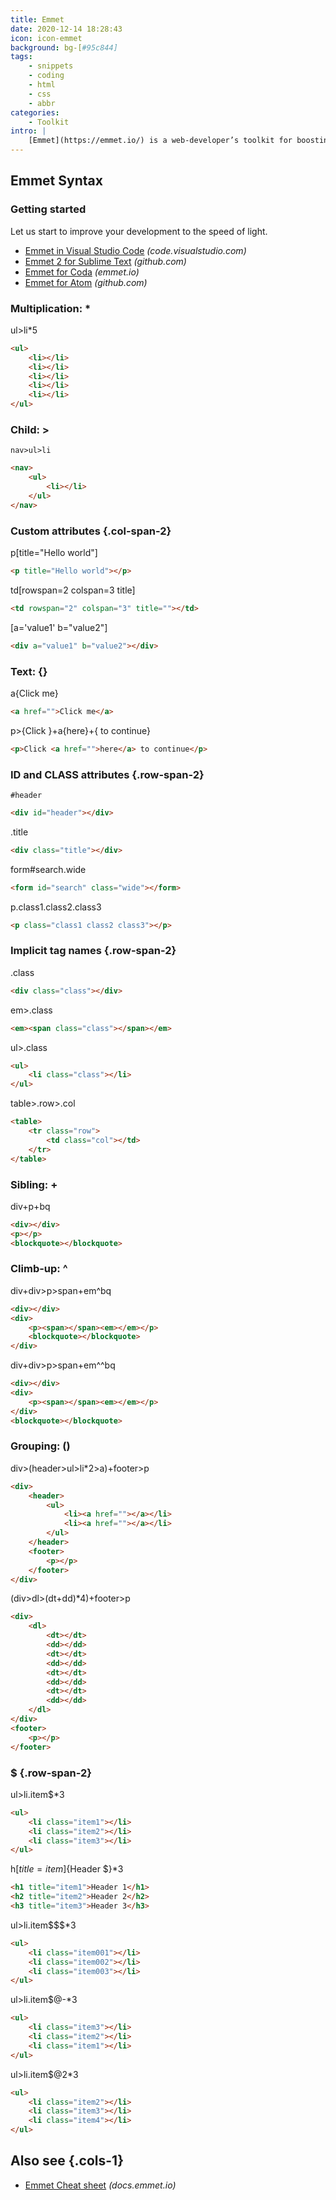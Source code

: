 ```yaml
---
title: Emmet
date: 2020-12-14 18:28:43
icon: icon-emmet
background: bg-[#95c844]
tags:
    - snippets
    - coding
    - html
    - css
    - abbr
categories:
    - Toolkit
intro: |
    [Emmet](https://emmet.io/) is a web-developer’s toolkit for boosting HTML & CSS code writing, which allows you to write large HTML code blocks at speed of light using well-known CSS selectors.
---
```



Emmet Syntax
---------------


### Getting started

Let us start to improve your development to the speed of light.

- [Emmet in Visual Studio Code](https://code.visualstudio.com/docs/editor/emmet) _(code.visualstudio.com)_
- [Emmet 2 for Sublime Text](https://github.com/emmetio/sublime-text-plugin) _(github.com)_
- [Emmet for Coda](https://emmet.io/download/coda/) _(emmet.io)_
- [Emmet for Atom](https://github.com/emmetio/emmet-atom#readme) _(github.com)_


### Multiplication: *

ul>li*5

```html
<ul>
    <li></li>
    <li></li>
    <li></li>
    <li></li>
    <li></li>
</ul>
```



### Child: >
`nav>ul>li`

```html
<nav>
    <ul>
        <li></li>
    </ul>
</nav>
```


### Custom attributes {.col-span-2}

p[title="Hello world"]

```html
<p title="Hello world"></p>
```

td[rowspan=2 colspan=3 title]

```html
<td rowspan="2" colspan="3" title=""></td>
```

[a='value1' b="value2"]

```html
<div a="value1" b="value2"></div>
```





### Text: {}

a{Click me}

```html
<a href="">Click me</a>
```

p>{Click }+a{here}+{ to continue}

```html {.wrap}
<p>Click <a href="">here</a> to continue</p>
```


### ID and CLASS attributes {.row-span-2}

`#header`

```html
<div id="header"></div>
```

.title

```html
<div class="title"></div>
```


form#search.wide

```html
<form id="search" class="wide"></form>
```

p.class1.class2.class3

```html
<p class="class1 class2 class3"></p>
```


### Implicit tag names {.row-span-2}
.class

```html
<div class="class"></div>
```

em>.class

```html
<em><span class="class"></span></em>
```


ul>.class
```html
<ul>
    <li class="class"></li>
</ul>
```


table>.row>.col

```html
<table>
    <tr class="row">
        <td class="col"></td>
    </tr>
</table>
```


### Sibling: +

div+p+bq

```html
<div></div>
<p></p>
<blockquote></blockquote>
```


### Climb-up: ^

div+div>p>span+em^bq


```html
<div></div>
<div>
    <p><span></span><em></em></p>
    <blockquote></blockquote>
</div>
```


div+div>p>span+em^^bq

```html
<div></div>
<div>
    <p><span></span><em></em></p>
</div>
<blockquote></blockquote>
```


### Grouping: ()

div>(header>ul>li*2>a)+footer>p

```html
<div>
    <header>
        <ul>
            <li><a href=""></a></li>
            <li><a href=""></a></li>
        </ul>
    </header>
    <footer>
        <p></p>
    </footer>
</div>
```

(div>dl>(dt+dd)*4)+footer>p
```html
<div>
    <dl>
        <dt></dt>
        <dd></dd>
        <dt></dt>
        <dd></dd>
        <dt></dt>
        <dd></dd>
        <dt></dt>
        <dd></dd>
    </dl>
</div>
<footer>
    <p></p>
</footer>
```


### $ {.row-span-2}

ul>li.item$*3

```html
<ul>
    <li class="item1"></li>
    <li class="item2"></li>
    <li class="item3"></li>
</ul>
```

h$[title=item$]{Header $}*3

```html
<h1 title="item1">Header 1</h1>
<h2 title="item2">Header 2</h2>
<h3 title="item3">Header 3</h3>
```

ul>li.item$$$*3

```html
<ul>
    <li class="item001"></li>
    <li class="item002"></li>
    <li class="item003"></li>
</ul>
```

ul>li.item$@-*3
```html
<ul>
    <li class="item3"></li>
    <li class="item2"></li>
    <li class="item1"></li>
</ul>
```

ul>li.item$@2*3
```html
<ul>
    <li class="item2"></li>
    <li class="item3"></li>
    <li class="item4"></li>
</ul>
```

Also see {.cols-1}
--------

* [Emmet Cheat sheet](https://docs.emmet.io/cheat-sheet/) _(docs.emmet.io)_
